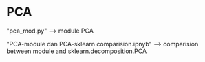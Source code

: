 # PCA

"pca_mod.py" --> module PCA

"PCA-module dan PCA-sklearn comparision.ipnyb" --> comparision between module and sklearn.decomposition.PCA
